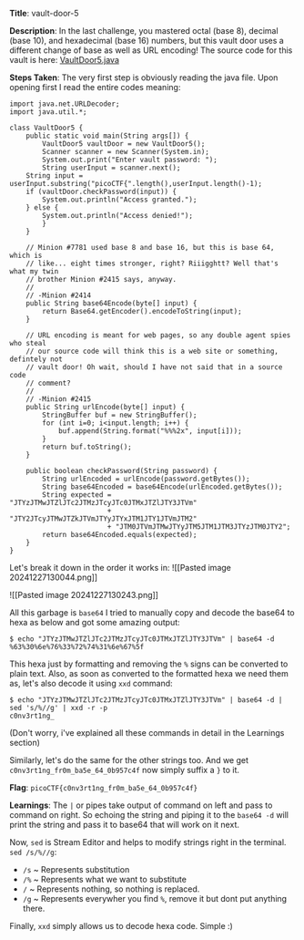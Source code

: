 
**Title**: vault-door-5

**Description**:
In the last challenge, you mastered octal (base 8), decimal (base 10), and hexadecimal (base 16) numbers, but this vault door uses a different change of base as well as URL encoding! The source code for this vault is here: [VaultDoor5.java](https://jupiter.challenges.picoctf.org/static/0a53bf0deaba6919f98d8550c35aa253/VaultDoor5.java)


**Steps Taken**:
The very first step is obviously reading the java file.
Upon opening first I read the entire codes meaning:

```
import java.net.URLDecoder;
import java.util.*;

class VaultDoor5 {
    public static void main(String args[]) {
        VaultDoor5 vaultDoor = new VaultDoor5();
        Scanner scanner = new Scanner(System.in);
        System.out.print("Enter vault password: ");
        String userInput = scanner.next();
	String input = userInput.substring("picoCTF{".length(),userInput.length()-1);
	if (vaultDoor.checkPassword(input)) {
	    System.out.println("Access granted.");
	} else {
	    System.out.println("Access denied!");
        }
    }

    // Minion #7781 used base 8 and base 16, but this is base 64, which is
    // like... eight times stronger, right? Riiigghtt? Well that's what my twin
    // brother Minion #2415 says, anyway.
    //
    // -Minion #2414
    public String base64Encode(byte[] input) {
        return Base64.getEncoder().encodeToString(input);
    }

    // URL encoding is meant for web pages, so any double agent spies who steal
    // our source code will think this is a web site or something, defintely not
    // vault door! Oh wait, should I have not said that in a source code
    // comment?
    //
    // -Minion #2415
    public String urlEncode(byte[] input) {
        StringBuffer buf = new StringBuffer();
        for (int i=0; i<input.length; i++) {
            buf.append(String.format("%%%2x", input[i]));
        }
        return buf.toString();
    }

    public boolean checkPassword(String password) {
        String urlEncoded = urlEncode(password.getBytes());
        String base64Encoded = base64Encode(urlEncoded.getBytes());
        String expected = "JTYzJTMwJTZlJTc2JTMzJTcyJTc0JTMxJTZlJTY3JTVm"
                        + "JTY2JTcyJTMwJTZkJTVmJTYyJTYxJTM1JTY1JTVmJTM2"
                        + "JTM0JTVmJTMwJTYyJTM5JTM1JTM3JTYzJTM0JTY2";
        return base64Encoded.equals(expected);
    }
}

```

Let's break it down in the order it works in:
![[Pasted image 20241227130044.png]]

![[Pasted image 20241227130243.png]]

All this garbage is `base64`
I tried to manually copy and decode the base64 to hexa as below and got some amazing output:
```
$ echo "JTYzJTMwJTZlJTc2JTMzJTcyJTc0JTMxJTZlJTY3JTVm" | base64 -d
%63%30%6e%76%33%72%74%31%6e%67%5f
```

This hexa just by formatting and removing the `%` signs can be converted to plain text.
Also, as soon as converted to the formatted hexa we need them as, let's also decode it using `xxd` command:
```
$ echo "JTYzJTMwJTZlJTc2JTMzJTcyJTc0JTMxJTZlJTY3JTVm" | base64 -d | sed 's/%//g' | xxd -r -p
c0nv3rt1ng_
```
(Don't worry, i've explained all these commands in detail in the Learnings section)

Similarly, let's do the same for the other strings too.
And we get `c0nv3rt1ng_fr0m_ba5e_64_0b957c4f` now simply suffix a `}` to it.


**Flag**: `picoCTF{c0nv3rt1ng_fr0m_ba5e_64_0b957c4f}`

**Learnings**:
The `|` or pipes take output of command on left and pass to command on right.
So echoing the string and piping it to the `base64 -d` will print the string and pass it to base64 that will work on it next.

Now, `sed` is Stream Editor and helps to modify strings right in the terminal.
`sed /s/%//g`:
- `/s` ~ Represents substitution
- `/%` ~ Represents what we want to substitute
- `/` ~ Represents nothing, so nothing is replaced.
- `/g` ~ Represents everywher you find `%`, remove it but dont put anything there.

Finally, `xxd` simply allows us to decode hexa code. Simple :)